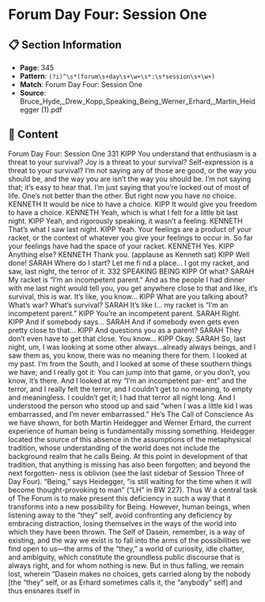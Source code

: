# Forum Day Four: Session One

## 📋 Section Information

- **Page**: 345
- **Pattern**: `(?i)^\s*(forum\s+day\s+\w+\s*:\s*session\s+\w+)`
- **Match**: Forum Day Four: Session One
- **Source**: Bruce_Hyde,_Drew_Kopp_Speaking_Being_Werner_Erhard,_Martin_Heidegger (1).pdf

## 📄 Content

Forum Day Four: Session One
331
KIPP
You understand that enthusiasm is a threat to your survival? Joy is a threat to your survival?
Self-expression is a threat to your survival? I’m not saying any of those are good, or the way
you should be, and the way you are isn’t the way you should be. I’m not saying that; it’s easy to
hear that. I’m just saying that you’re locked out of most of life. One’s not better than the other.
But right now you have no choice.
KENNETH
It would be nice to have a choice.
KIPP
It would give you freedom to have a choice.
KENNETH
Yeah, which is what I felt for a little bit last night.
KIPP
Yeah, and rigorously speaking, it wasn’t a feeling.
KENNETH
That’s what I saw last night.
KIPP
Yeah. Your feelings are a product of your racket, or the context of whatever you give your feelings to
occur in. So far your feelings have had the space of your racket.
KENNETH
Yes.
KIPP
Anything else?
KENNETH
Thank you.
(applause as Kenneth sat)
KIPP
Well done!
SARAH
Where do I start? Let me fi nd a place... I got my racket, and saw, last night, the terror of it.
332
SPEAKING BEING
KIPP
Of what?
SARAH
My racket is “I’m an incompetent parent.” And as the people I had dinner with me last night
would tell you, you get anywhere close to that and like, it’s survival, this is war. It’s like, you
know...
KIPP
What are you talking about? What’s war? What’s survival?
SARAH
It’s like I... my racket is “I’m an incompetent parent.”
KIPP
You’re an incompetent parent.
SARAH
Right.
KIPP
And if somebody says...
SARAH
And if somebody even gets even pretty close to that...
KIPP
And questions you as a parent?
SARAH
They don’t even have to get that close. You know...
KIPP
Okay.
SARAH
So, last night, um, I was looking at some other always...already always beings, and I saw them
as, you know, there was no meaning there for them. I looked at my past. I’m from the South,
and I looked at some of these southern things we have; and I really got it: You can jump into
that game, or you don’t, you know, it’s there. And I looked at my “I’m an incompetent par-
ent” and the terror, and I really felt the terror, and I couldn’t get to no meaning, to empty and
meaningless. I couldn’t get it; I had that terror all night long. And I understood the person who
stood up and said “when I was a little kid I was embarrassed, and I’m never embarrassed.” He’s
The Call of Conscience
As we have shown, for both Martin Heidegger and Werner Erhard,
the current experience of human being is fundamentally missing
something. Heidegger located the source of this absence in the
assumptions of the metaphysical tradition, whose understanding
of the world does not include the background realm that he calls
Being. At this point in development of that tradition, that anything
is missing has also been forgotten; and beyond the next forgotten-
ness is oblivion (see the last sidebar of Session Three of Day
Four). “Being,” says Heidegger, “is still waiting for the time when
it will become thought-provoking to man” (“LH” in BW 227). Thus
W
a central task of The Forum is to make present this deficiency in
such a way that it transforms into a new possibility for Being.
However, human beings, when listening away to the “they”
self, avoid confronting any deficiency by embracing distraction,
losing themselves in the ways of the world into which they have
been thrown. The Self of Dasein, remember, is a way of existing,
and the way we exist is to fall into the arms of the possibilities we
find open to us—the arms of the “they,” a world of curiosity, idle
chatter, and ambiguity, which constitute the groundless public
discourse that is always right, and for whom nothing is new. But
in thus falling, we remain lost, wherein “Dasein makes no choices,
gets carried along by the nobody [the “they” self, or as Erhard
sometimes calls it, the “anybody” self] and thus ensnares itself in
